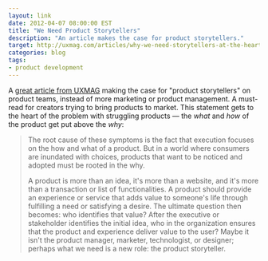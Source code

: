 ```yaml
---
layout: link
date: 2012-04-07 08:00:00 EST
title: "We Need Product Storytellers"
description: "An article makes the case for product storytellers."
target: http://uxmag.com/articles/why-we-need-storytellers-at-the-heart-of-product-development
categories: blog
tags:
- product development
---
```


A [great article from UXMAG](http://uxmag.com/articles/why-we-need-storytellers-at-the-heart-of-product-development) making the case for "product storytellers" on product teams, instead of more marketing or product management. A must-read for creators trying to bring products to market. This statement gets to the heart of the problem with struggling products &mdash; the _what_ and _how_ of the product get put above the _why_:

> The root cause of these symptoms is the fact that execution focuses on the how and what of a product. But in a world where consumers are inundated with choices, products that want to be noticed and adopted must be rooted in the why.
>
> A product is more than an idea, it's more than a website, and it's more than a transaction or list of functionalities. A product should provide an experience or service that adds value to someone's life through fulfilling a need or satisfying a desire. The ultimate question then becomes: who identifies that value? After the executive or stakeholder identifies the initial idea, who in the organization ensures that the product and experience deliver value to the user? Maybe it isn't the product manager, marketer, technologist, or designer; perhaps what we need is a new role: the product storyteller.
